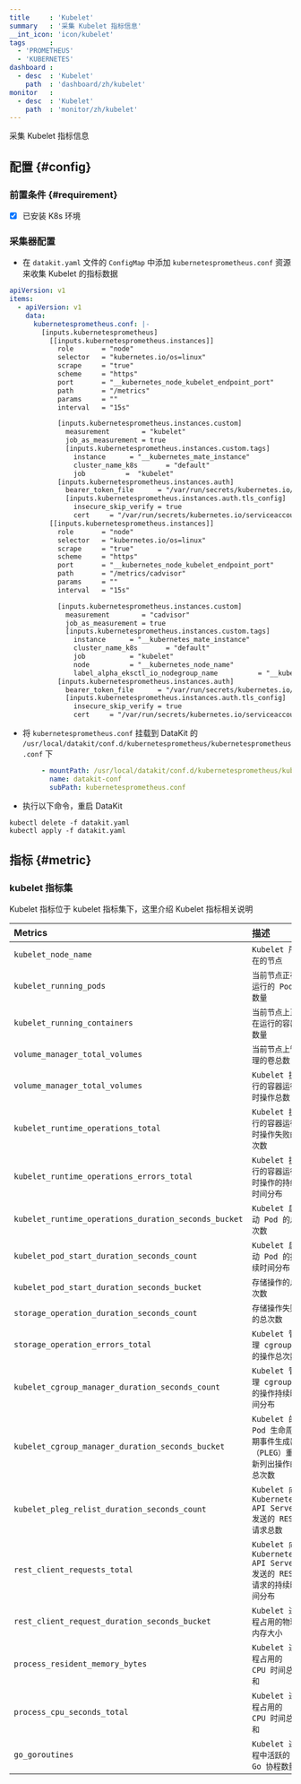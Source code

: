```yaml
---
title     : 'Kubelet'
summary   : '采集 Kubelet 指标信息'
__int_icon: 'icon/kubelet'
tags      :
  - 'PROMETHEUS'
  - 'KUBERNETES'
dashboard :
  - desc  : 'Kubelet'
    path  : 'dashboard/zh/kubelet'
monitor   :
  - desc  : 'Kubelet'
    path  : 'monitor/zh/kubelet'
---
```


采集 Kubelet 指标信息

## 配置 {#config}

### 前置条件 {#requirement}

- [x] 已安装 K8s 环境

### 采集器配置

- 在 `datakit.yaml` 文件的 `ConfigMap` 中添加 `kubernetesprometheus.conf` 资源来收集 Kubelet 的指标数据

```yaml
apiVersion: v1
items:
  - apiVersion: v1
    data:
      kubernetesprometheus.conf: |-
        [inputs.kubernetesprometheus]
          [[inputs.kubernetesprometheus.instances]]
            role       = "node"
            selector   = "kubernetes.io/os=linux"
            scrape     = "true"
            scheme     = "https"
            port       = "__kubernetes_node_kubelet_endpoint_port"
            path       = "/metrics"
            params     = ""
            interval   = "15s"

            [inputs.kubernetesprometheus.instances.custom]
              measurement        = "kubelet"
              job_as_measurement = true
              [inputs.kubernetesprometheus.instances.custom.tags]
                instance      = "__kubernetes_mate_instance"
                cluster_name_k8s       = "default"
                job          =  "kubelet"
            [inputs.kubernetesprometheus.instances.auth]
              bearer_token_file      = "/var/run/secrets/kubernetes.io/serviceaccount/token"
              [inputs.kubernetesprometheus.instances.auth.tls_config]
                insecure_skip_verify = true
                cert     = "/var/run/secrets/kubernetes.io/serviceaccount/ca.crt"
          [[inputs.kubernetesprometheus.instances]]
            role       = "node"
            selector   = "kubernetes.io/os=linux"
            scrape     = "true"
            scheme     = "https"
            port       = "__kubernetes_node_kubelet_endpoint_port"
            path       = "/metrics/cadvisor"
            params     = ""
            interval   = "15s"

            [inputs.kubernetesprometheus.instances.custom]
              measurement        = "cadvisor"
              job_as_measurement = true
              [inputs.kubernetesprometheus.instances.custom.tags]
                instance      = "__kubernetes_mate_instance"
                cluster_name_k8s       = "default"
                job           = "kubelet"
                node          = "__kubernetes_node_name"
                label_alpha_eksctl_io_nodegroup_name          = "__kubernetes_node_label_alpha.eksctl.io/nodegroup-name"
            [inputs.kubernetesprometheus.instances.auth]
              bearer_token_file      = "/var/run/secrets/kubernetes.io/serviceaccount/token"
              [inputs.kubernetesprometheus.instances.auth.tls_config]
                insecure_skip_verify = true
                cert     = "/var/run/secrets/kubernetes.io/serviceaccount/ca.crt"
```

- 将 `kubernetesprometheus.conf` 挂载到 DataKit 的 `/usr/local/datakit/conf.d/kubernetesprometheus/kubernetesprometheus.conf` 下

```yaml
        - mountPath: /usr/local/datakit/conf.d/kubernetesprometheus/kubernetesprometheus.conf
          name: datakit-conf
          subPath: kubernetesprometheus.conf
```

- 执行以下命令，重启 DataKit

```shell
kubectl delete -f datakit.yaml
kubectl apply -f datakit.yaml
```

## 指标 {#metric}

### kubelet 指标集

Kubelet 指标位于 kubelet 指标集下，这里介绍 Kubelet 指标相关说明

| Metrics | 描述 |单位 |
|:--------|:-----|:--|
|`kubelet_node_name`|`Kubelet 所在的节点`| count |
|`kubelet_running_pods`|`当前节点正在运行的 Pod 数量`| count |
|`kubelet_running_containers`|`当前节点上正在运行的容器数量`| count |
|`volume_manager_total_volumes`|`当前节点上管理的卷总数`| count |
|`volume_manager_total_volumes`|`Kubelet 执行的容器运行时操作总数`| count |
|`kubelet_runtime_operations_total`|`Kubelet 执行的容器运行时操作失败的次数`| count |
|`kubelet_runtime_operations_errors_total`|`Kubelet 执行的容器运行时操作的持续时间分布`| s |
|`kubelet_runtime_operations_duration_seconds_bucket`|`Kubelet 启动 Pod 的总次数`| count |
|`kubelet_pod_start_duration_seconds_count`|`Kubelet 启动 Pod 的持续时间分布`| s |
|`kubelet_pod_start_duration_seconds_bucket`|`存储操作的总次数`| count |
|`storage_operation_duration_seconds_count`|`存储操作失败的总次数`| count |
|`storage_operation_errors_total`|`Kubelet 管理 cgroup 的操作总次数`| count |
|`kubelet_cgroup_manager_duration_seconds_count`|`Kubelet 管理 cgroup 的操作持续时间分布`| s |
|`kubelet_cgroup_manager_duration_seconds_bucket`|`Kubelet 的 Pod 生命周期事件生成器（PLEG）重新列出操作的总次数`| count |
|`kubelet_pleg_relist_duration_seconds_count`|`Kubelet 向 Kubernetes API Server 发送的 REST 请求总数`| count |
|`rest_client_requests_total`|`Kubelet 向 Kubernetes API Server 发送的 REST 请求的持续时间分布`| count |
|`rest_client_request_duration_seconds_bucket`|`Kubelet 进程占用的物理内存大小`| byte |
|`process_resident_memory_bytes`|`Kubelet 进程占用的 CPU 时间总和`| s |
|`process_cpu_seconds_total`|`Kubelet 进程占用的 CPU 时间总和`| s |
|`go_goroutines`|`Kubelet 进程中活跃的 Go 协程数量`| count |
